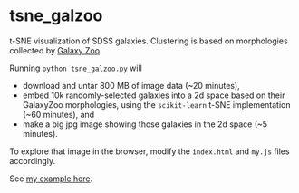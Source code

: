 # tsne_galzoo
t-SNE visualization of SDSS galaxies.  Clustering is based on morphologies collected by [Galaxy Zoo](http://www.kaggle.com/c/galaxy-zoo-the-galaxy-challenge).

Running 
`python tsne_galzoo.py`
will 
- download and untar 800 MB of image data (~20 minutes), 
- embed 10k randomly-selected galaxies into a 2d space based on their GalaxyZoo morphologies, using the `scikit-learn` t-SNE implementation (~60 minutes), and
- make a big jpg image showing those galaxies in the 2d space (~5 minutes).

To explore that image in the browser, modify the `index.html` and `my.js` files accordingly.

See [my example here](http://rkeisler.github.io/tsne_galzoo/).
